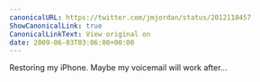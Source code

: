 ```yaml
---
canonicalURL: https://twitter.com/jmjordan/status/2012118457
ShowCanonicalLink: true
CanonicalLinkText: View original on
date: 2009-06-03T03:06:00+00:00
---
```

Restoring my iPhone. Maybe my voicemail will work after...